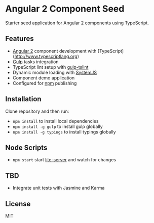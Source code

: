 # Angular 2 Component Seed

Starter seed application for Angular 2 components using TypeScript.

## Features

* [Angular 2](https://angular.io) component development with [TypeScript]
(http://www.typescriptlang.org)
* [Gulp](http://gulpjs.com) tasks integration
* TypeScript lint setup with [gulp-tslint](https://www.npmjs.com/package/gulp-tslint)
* Dynamic module loading with [SystemJS](https://github.com/systemjs/systemjs)
* Component demo application
* Configured for [npm](https://www.npmjs.com) publishing

## Installation

Clone repository and then run:

* `npm install` to install local dependencies
* `npm install -g gulp` to install gulp globally
* `npm install -g typings` to install typings globally

## Node Scripts

* `npm start` start [lite-server](https://github.com/johnpapa/lite-server) and
watch for changes

## TBD

* Integrate unit tests with Jasmine and Karma

## License

MIT